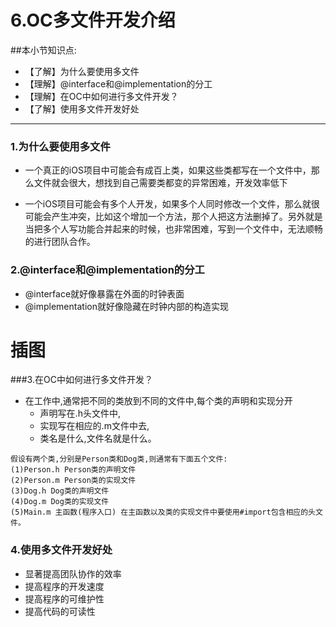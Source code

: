 # 6.OC多文件开发介绍

##本小节知识点:

* 【了解】为什么要使用多文件
* 【理解】@interface和@implementation的分工
* 【理解】在OC中如何进行多文件开发？
* 【了解】使用多文件开发好处
***

### 1.为什么要使用多文件

* 一个真正的iOS项目中可能会有成百上类，如果这些类都写在一个文件中，那么文件就会很大，想找到自己需要类都变的异常困难，开发效率低下

* 一个iOS项目可能会有多个人开发，如果多个人同时修改一个文件，那么就很可能会产生冲突，比如这个增加一个方法，那个人把这方法删掉了。另外就是当把多个人写功能合并起来的时候，也非常困难，写到一个文件中，无法顺畅的进行团队合作。

### 2.@interface和@implementation的分工
* @interface就好像暴露在外面的时钟表面
* @implementation就好像隐藏在时钟内部的构造实现

#  插图
###3.在OC中如何进行多文件开发？

* 在工作中,通常把不同的类放到不同的文件中,每个类的声明和实现分开
    * 声明写在.h头文件中,
    * 实现写在相应的.m文件中去,
    * 类名是什么,文件名就是什么。
```objc
假设有两个类,分别是Person类和Dog类,则通常有下面五个文件:
(1)Person.h Person类的声明文件
(2)Person.m Person类的实现文件
(3)Dog.h Dog类的声明文件
(4)Dog.m Dog类的实现文件
(5)Main.m 主函数(程序入口) 在主函数以及类的实现文件中要使用#import包含相应的头文件。
```

### 4.使用多文件开发好处

* 显著提高团队协作的效率
* 提高程序的开发速度
* 提高程序的可维护性
* 提高代码的可读性
